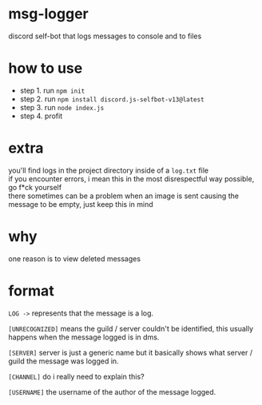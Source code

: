 # msg-logger
discord self-bot that logs messages to console and to files

# how to use
- step 1. run `npm init`
- step 2. run `npm install discord.js-selfbot-v13@latest`
- step 3. run `node index.js`
- step 4. profit

# extra
you'll find logs in the project directory inside of a `log.txt` file <br>
if you encounter errors, i mean this in the most disrespectful way possible, go f*ck yourself <br>
there sometimes can be a problem when an image is sent causing the message to be empty, just keep this in mind

# why
one reason is to view deleted messages

# format
`LOG ->` represents that the message is a log. 

`[UNRECOGNIZED]` means the guild / server couldn't be identified, this usually happens when the message logged is in dms.

`[SERVER]` server is just a generic name but it basically shows what server / guild the message was logged in.

`[CHANNEL]` do i really need to explain this?

`[USERNAME]` the username of the author of the message logged.
